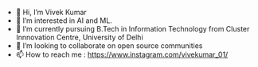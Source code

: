 - 👋 Hi, I’m Vivek Kumar
- 👀 I’m interested in AI and ML.
- 🌱 I’m currently pursuing B.Tech in Information Technology from Cluster Innnovation Centre, University of Delhi
- 💞️ I’m looking to collaborate on open source communities 
- 📫 How to reach me : https://www.instagram.com/vivekumar_01/

<!---
Vivekumar01/Vivekumar01 is a ✨ special ✨ repository because its `README.md` (this file) appears on your GitHub profile.
You can click the Preview link to take a look at your changes.
--->
